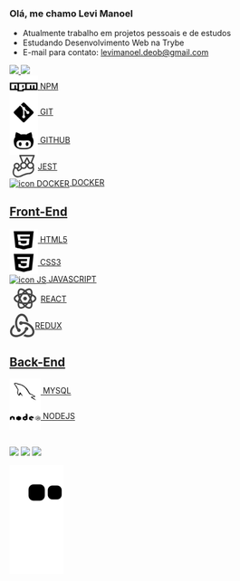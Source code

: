 ### Olá, me chamo Levi Manoel

- Atualmente trabalho em projetos pessoais e de estudos
- Estudando Desenvolvimento Web na Trybe
- E-mail para contato: levimanoel.deob@gmail.com

 <div>
  <a href="https://github.com/levi-manoel">
  <img height="163em" src="https://github-readme-stats.vercel.app/api?username=levi-manoel&show_icons=true&include_all_commits=true&theme=dark&border_radius=0"/>
  <img height="165em" src="https://github-readme-stats.vercel.app/api/top-langs/?username=levi-manoel&layout=compact&langs_count=7&theme=dark&border_radius=0"/>
</div>
  
<div style="display: inline_block">

  <div style="display: inline_block">
  <img align="center" alt="icon NPM" height="40" width="50" src="https://raw.githubusercontent.com/vorillaz/devicons/ba75593fdf8d66496676a90cbf127d721f73e961/!SVG/npm.svg">
  NPM
  </div>
  <div style="display: inline_block">
  <img align="center" alt="icon GIT" heigth="40" width="50" src="https://raw.githubusercontent.com/vorillaz/devicons/ba75593fdf8d66496676a90cbf127d721f73e961/!SVG/git.svg" />
  GIT
  </div>
  <div style="display: inline_block">
  <img align="center" alt="icon GITHUB" heigth="40" width="50" src="https://raw.githubusercontent.com/vorillaz/devicons/ba75593fdf8d66496676a90cbf127d721f73e961/!SVG/github_alt.svg" />
  GITHUB
  </div>
  <div style="display: flex; align-items: center; justify-content: flex-start">
      <svg xmlns="http://www.w3.org/2000/svg" x="0px" y="0px"
        width="50" height="40"
        viewBox="0 0 172 172"
        style=" fill:#000000;"><g fill="none" fill-rule="nonzero" stroke="none" stroke-width="1" stroke-linecap="butt" stroke-linejoin="miter" stroke-miterlimit="10" stroke-dasharray="" stroke-dashoffset="0" font-family="none" font-weight="none" font-size="none" text-anchor="none" style="mix-blend-mode: normal"><path d="M0,172v-172h172v172z" fill="none"></path><g fill="#454545"><path d="M57.85124,0c-1.7845,0 -3.44784,0.87523 -4.45117,2.35156c-1.00333,1.47633 -1.19123,3.35557 -0.5319,5.01107l19.68034,49.4528c-8.9225,4.78017 -14.62694,13.9713 -14.64128,24.34147c0,7.009 2.7436,13.74499 7.5166,18.84049c-1.29717,1.51217 -2.68056,2.95569 -4.17122,4.35319c-4.07067,3.85567 -8.67626,7.00441 -13.84342,9.44824c-2.451,-2.65883 -3.31727,-6.18842 -2.1276,-9.40625c0.11543,-0.31319 0.09901,-0.63419 0.15397,-0.95182c6.79243,-4.07323 11.39388,-11.43672 11.39388,-19.9183c0,-12.84267 -10.449,-23.29167 -23.29167,-23.29167c-12.84267,0 -23.29167,10.44183 -23.29167,23.29167c0,3.93975 1.07734,7.60506 2.81348,10.86198c-0.09526,0.15176 -0.24102,0.25721 -0.32194,0.41992l-0.97982,2.01563c-3.5045,7.15233 -7.47248,15.26007 -9.05632,24.6914c-3.19633,19.10633 2.0631,33.54403 15.5651,42.83203c7.08783,5.0095 15.48314,7.65657 24.35547,7.65657c14.51967,0 28.46253,-6.86432 41.95019,-13.49349c7.63967,-3.74817 16.22814,-6.71976 27.05697,-9.36426c2.95983,-0.72383 6.14956,-1.19235 9.53223,-1.67969l0.85384,-0.11198c7.84033,-1.11083 16.71905,-2.36802 24.81738,-7.04069c9.632,-5.547 16.31458,-14.88752 18.37858,-25.88118c1.26133,-7.181 0.39663,-14.48137 -2.49153,-21.30403c1.72,-3.5905 2.637,-7.52702 2.7015,-11.56185c0.00717,-0.14333 0.028,-0.29742 0.028,-0.44792c-0.0215,-10.449 -5.963,-19.83509 -15.21517,-24.57942l19.59635,-49.17285c0.65933,-1.66267 0.45743,-3.53473 -0.5459,-5.01107c-1.00333,-1.47633 -2.66667,-2.35156 -4.45117,-2.35156zM65.78776,10.75h91.12305l-17.39876,43.61589c-0.01734,-0.00038 -0.05523,0 -0.06999,0h-3.37337c-0.44433,0 -0.82909,0.04098 -1.28776,0.08398c-0.40649,0 -0.73124,0.03608 -1.11979,0.12598l-17.51075,-33.78971c-0.9245,-1.77733 -2.75244,-2.89746 -4.75911,-2.89746h-0.014c-1.9995,0 -3.83462,1.10613 -4.75912,2.88346l-17.66472,33.71973c-0.03783,-0.00113 -0.07405,-0.014 -0.11198,-0.014c-0.2795,-0.043 -1.03625,-0.11198 -1.31575,-0.11198h-3.38738c-0.33276,0 -0.65065,0.03912 -0.97981,0.06999zM111.34928,34.89551l12.10775,23.34766c-5.06235,3.07165 -8.94774,7.70245 -11.08593,13.17155h-1.35775c-1.31293,-3.31964 -3.30681,-6.44287 -6.00488,-9.25228c-1.06067,-0.96033 -2.14048,-1.92873 -2.78548,-2.35156c-0.40133,-0.40133 -0.67412,-0.63783 -1.17578,-0.89583c-0.35833,-0.24367 -0.71846,-0.47804 -1.11979,-0.68587c-0.12183,-0.0645 -0.24893,-0.12463 -0.37793,-0.18197v-0.014c-0.03117,-0.01948 -0.15036,-0.08917 -0.23795,-0.13997zM87.18978,65.11589c0.10033,0.01433 0.25508,0.04166 0.41992,0.05599c0.24367,0.05017 0.71017,0.11847 0.86784,0.13997c0.05017,0.01433 0.10381,0.03483 0.15398,0.04199c0.13616,0.03583 0.27658,0.06932 0.41992,0.09798l1.20378,0.25195c0.2795,0.12183 0.56001,0.20828 0.85384,0.27995c0.07883,0.0215 0.14512,0.05565 0.22396,0.06999c0.18633,0.09317 0.38039,0.15946 0.57389,0.22396c0.22217,0.10033 0.44937,0.17995 0.68587,0.26595c0.17917,0.086 0.35957,0.17346 0.5459,0.23796c0.32967,0.22933 0.67064,0.40257 1.02181,0.5459c0.2365,0.14333 0.47053,0.27009 0.69987,0.39193c0.0645,0.05017 0.18577,0.12396 0.32194,0.20996c0.03583,0.02867 0.08298,0.06932 0.12598,0.09798c0.88867,0.65217 1.7069,1.40064 2.33757,1.95964c2.881,3.02433 4.47917,6.98078 4.47917,11.02995c-0.31533,8.80783 -7.51112,15.69108 -16.40494,15.69108c-8.89383,0 -16.09678,-6.8743 -16.40495,-15.46712v-0.11199c0,-7.36733 5.01085,-13.78374 12.48567,-15.73307c0.48017,0 0.8151,-0.02497 1.27377,-0.15397c0.09317,-0.01433 0.18678,-0.01366 0.27994,-0.02799c0.39417,-0.00717 0.71902,-0.05532 0.79786,-0.08398zM139.12011,65.12988c0.10033,0.01433 0.25509,0.02766 0.41992,0.04199c0.2365,0.05017 0.69618,0.11847 0.85384,0.13997l0.16797,0.04199c0.13617,0.043 0.27659,0.08331 0.41992,0.11198l1.20378,0.23796c0.27233,0.12183 0.55317,0.22228 0.83984,0.29395c0.07883,0.0215 0.15912,0.04166 0.23795,0.05599c0.20067,0.10033 0.41489,0.19428 0.62989,0.26595c0.03583,0.00717 0.07615,0.02083 0.11198,0.028c0.20067,0.086 0.41107,0.1673 0.48991,0.19596c0.17917,0.086 0.3664,0.17346 0.5599,0.23796c0.3225,0.22933 0.67065,0.40257 1.02181,0.5459c0.2365,0.14333 0.47737,0.27009 0.71387,0.39193c0.07167,0.043 0.18577,0.12396 0.32194,0.20996c0.043,0.03583 0.08298,0.06932 0.12598,0.09798c0.86717,0.63783 1.65707,1.37197 2.32357,1.95964c2.88817,3.02433 4.47917,6.96678 4.47917,11.01595c-0.31533,8.80783 -7.51828,15.70508 -16.40495,15.70508c-8.89383,0 -16.09678,-6.8743 -16.40494,-15.46712v-0.11199c0,-7.36733 5.02484,-13.78374 12.49967,-15.73307c0.473,0 0.82227,-0.03214 1.27377,-0.15397c0.10033,-0.01433 0.18678,-0.01366 0.27994,-0.02799c0.39417,-0.00717 0.71185,-0.04849 0.79785,-0.06999zM33.53776,70.98079c6.91583,0 12.54167,5.62583 12.54167,12.54167c0,6.91583 -5.619,12.54167 -12.52767,12.54167c-6.91583,0 -12.55566,-5.633 -12.55566,-12.54167c0,-6.91583 5.62583,-12.54167 12.54167,-12.54167zM111.64323,88.04362c3.2964,11.26739 13.61749,19.41439 25.99316,19.41439c6.26648,0 11.95476,-2.17028 16.54492,-5.71094c0.85466,3.58025 1.05282,7.26596 0.40592,10.95995c-1.44049,7.64684 -6.23489,14.3031 -13.14355,18.2806c-6.2995,3.6335 -13.7441,4.6861 -20.9681,5.71094l-0.86784,0.12598c-3.64783,0.53033 -7.0857,1.02999 -10.54004,1.87565c-11.59567,2.83083 -20.89106,6.04877 -29.25456,10.14811c-12.37684,6.09883 -25.17124,12.40169 -37.24707,12.40169c-6.579,0 -12.84412,-1.96926 -18.15462,-5.73893c-10.09067,-6.9445 -13.61543,-17.17917 -11.09993,-32.22201c1.22438,-7.29331 4.39617,-14.06891 7.44661,-20.33822c3.67654,2.42658 8.06669,3.86328 12.79362,3.86328c0.17785,0 0.34099,-0.052 0.5179,-0.05599c-0.18347,6.83057 3.24224,13.60797 9.46224,17.77669c1.49067,0.99617 3.76149,1.05193 5.41699,0.36393c7.31717,-3.01 13.95384,-7.29812 19.69434,-12.73762c2.29953,-2.14797 4.34923,-4.47775 6.31282,-6.92871c3.30497,1.40938 6.9283,2.22559 10.764,2.22559c12.31192,0 22.56725,-8.07071 25.92317,-19.41439z"></path></g></g></svg>
  JEST
  </div>
  <div style="display: inline_block">
  <img align="center" alt="icon DOCKER" heigth="40" width="50" src="https://raw.githubusercontent.com/vorillaz/devicons/ba75593fdf8d66496676a90cbf127d721f73e961/!SVG/docker.svg" />
  DOCKER
  </div>

  <div>
    <div>
      <h2>Front-End</h2>
      <div style="display: inline_block">
        <img align="center" alt="icon HTML" height="40" width="50" src="https://raw.githubusercontent.com/vorillaz/devicons/ba75593fdf8d66496676a90cbf127d721f73e961/!SVG/html5.svg">
        HTML5
      </div>
      <div style="display: inline_block">
        <img align="center" alt="icon CSS" height="40" width="50" src="https://raw.githubusercontent.com/vorillaz/devicons/ba75593fdf8d66496676a90cbf127d721f73e961/!SVG/css3.svg">
        CSS3
      </div>
      <div style="display: inline_block">
        <img align="center" alt="icon JS" height="40" width="50" src="https://raw.githubusercontent.com/vorillaz/devicons/ba75593fdf8d66496676a90cbf127d721f73e961/!SVG/js_badge.svg">
        JAVASCRIPT
      </div>
      <div style="display: flex; align-items: center; justify-content: flex-start">
        <svg xmlns="http://www.w3.org/2000/svg" x="0px" y="0px"
          width="55" height="50"
          viewBox="0 0 172 172"
          style=" fill:#000000;"><g fill="none" fill-rule="nonzero" stroke="none" stroke-width="1" stroke-linecap="butt" stroke-linejoin="miter" stroke-miterlimit="10" stroke-dasharray="" stroke-dashoffset="0" font-family="none" font-weight="none" font-size="none" text-anchor="none" style="mix-blend-mode: normal"><path d="M0,172v-172h172v172z" fill="none"></path><g fill="#454545"><path d="M61.23021,23.97474c-3.50307,0 -6.75208,0.78421 -9.63021,2.44115c-8.99486,5.1932 -12.4186,17.84858 -10.60443,33.60495c-14.54942,6.30714 -23.79557,15.59419 -23.79557,25.97917c0,10.38498 9.24615,19.67202 23.79557,25.97917c-1.81324,15.75575 1.60957,28.41175 10.60443,33.60495c2.8724,1.65693 6.12141,2.44114 9.63021,2.44114c7.46839,0 16.10013,-3.74828 24.76979,-10.1789c8.67042,6.43062 17.3126,10.1789 24.78099,10.1789c3.50307,0 6.75207,-0.78421 9.63021,-2.44114c8.9948,-5.19317 12.41853,-17.8487 10.60442,-33.60495c14.54395,-6.30708 23.78438,-15.59644 23.78438,-25.97917c0,-10.38498 -9.24615,-19.67202 -23.79558,-25.97917c1.81324,-15.75575 -1.60957,-28.41175 -10.60442,-33.60495c-2.8724,-1.66267 -6.12141,-2.44115 -9.63021,-2.44115c-7.46839,0 -16.10013,3.74828 -24.76979,10.17891c-8.67016,-6.43062 -17.30399,-10.17891 -24.76979,-10.17891zM61.23021,34.00807c4.48136,0 10.40756,2.38282 16.84167,6.79714c-3.78296,3.57006 -7.48793,7.6296 -11.05235,12.14974c-5.78134,0.82897 -11.23221,2.03741 -16.28177,3.54974c-0.02712,-0.35018 -0.09134,-0.71763 -0.11198,-1.0638c-0.61347,-10.20533 1.62782,-17.81275 5.99089,-20.33542c1.29,-0.74533 2.79608,-1.0974 4.61354,-1.0974zM110.76979,34.00807c1.81173,0 3.32354,0.35206 4.61354,1.0974c4.36307,2.51693 6.60435,10.13008 5.99089,20.33542c-0.02079,0.34617 -0.08472,0.71362 -0.11198,1.0638c-5.05274,-1.51328 -10.50761,-2.72071 -16.29297,-3.54974c-3.56437,-4.51951 -7.25827,-8.5801 -11.04115,-12.14974c6.43366,-4.41358 12.36262,-6.79714 16.84167,-6.79714zM86,47.17682c1.55419,1.41461 3.09753,2.90978 4.65833,4.54635c-1.54675,-0.05196 -3.08526,-0.12318 -4.65833,-0.12318c-1.56929,0 -3.10404,0.07147 -4.64714,0.12318c1.55943,-1.63488 3.0944,-3.13308 4.64714,-4.54635zM86,61.63333c4.75114,0 9.25433,0.26557 13.52708,0.72786c2.60572,3.54173 5.17375,7.28625 7.58099,11.45547c2.30728,3.99632 4.34757,8.0868 6.14765,12.18333c-1.80032,4.099 -3.83898,8.19581 -6.14765,12.19453c-2.39976,4.15719 -4.96141,7.87758 -7.5586,11.41068c-4.42367,0.484 -8.96156,0.76146 -13.54948,0.76146c-4.75114,0 -9.25433,-0.26557 -13.52708,-0.72786c-2.60572,-3.54173 -5.17375,-7.27506 -7.58099,-11.44427c-2.30867,-3.99872 -4.34681,-8.09553 -6.14765,-12.19453c1.79957,-4.09654 3.84037,-8.18701 6.14765,-12.18333c2.40068,-4.15719 4.96078,-7.88877 7.5586,-11.42188c4.42367,-0.484 8.96156,-0.76146 13.54948,-0.76146zM113.21094,64.73516c2.27468,0.54918 4.46144,1.14204 6.51718,1.80286c-0.46574,2.10443 -1.03531,4.2492 -1.67968,6.4164c-0.73777,-1.38442 -1.45322,-2.77325 -2.25078,-4.15442c-0.82059,-1.42074 -1.73159,-2.6972 -2.58672,-4.06484zM58.77786,64.74636c-0.85225,1.36343 -1.75756,2.63746 -2.57552,4.05364c-0.79732,1.38141 -1.51324,2.76981 -2.25078,4.15442c-0.64584,-2.17167 -1.22468,-4.319 -1.69088,-6.4276c2.09344,-0.66143 4.27475,-1.24717 6.51719,-1.78047zM42.82083,70.21094c1.20799,5.10049 2.88375,10.38779 5.03906,15.77786c-2.15074,5.37727 -3.81945,10.65486 -5.02786,15.74427c-9.98443,-4.82138 -15.5987,-10.8232 -15.5987,-15.73308c0,-5.0396 5.45742,-10.78287 14.60208,-15.35234c0.31213,-0.15615 0.66649,-0.28422 0.98542,-0.43672zM129.16797,70.26692c9.98443,4.82138 15.5987,10.8232 15.5987,15.73308c0,5.0396 -5.45742,10.78287 -14.60208,15.35234c-0.31213,0.15615 -0.66649,0.28422 -0.98542,0.43672c-1.2087,-5.10348 -2.87073,-10.39572 -5.02786,-15.78906c2.14817,-5.37263 3.80926,-10.64792 5.01667,-15.73308zM86,74.53333c-6.33533,0 -11.46667,5.13133 -11.46667,11.46667c0,6.33533 5.13133,11.46667 11.46667,11.46667c6.33533,0 11.46667,-5.13133 11.46667,-11.46667c0,-6.33533 -5.13133,-11.46667 -11.46667,-11.46667zM53.95156,99.04558c0.73801,1.38493 1.46412,2.77274 2.26198,4.15442c0.8197,1.41972 1.7213,2.69815 2.57552,4.06484c-2.27468,-0.54918 -4.46145,-1.14204 -6.51719,-1.80286c0.46608,-2.10574 1.03475,-4.24782 1.67969,-6.4164zM118.04844,99.05677c0.64511,2.16958 1.22506,4.30978 1.69089,6.4164c-2.09345,0.66143 -4.27475,1.24717 -6.51719,1.78047c0.85225,-1.36343 1.75756,-2.63746 2.57552,-4.05364c0.79566,-1.37854 1.51465,-2.76149 2.25078,-4.14323zM50.73776,115.49531c5.05274,1.51328 10.5076,2.72071 16.29297,3.54974c3.56546,4.52173 7.25656,8.59004 11.04115,12.16094c-6.43364,4.41303 -12.36059,6.79713 -16.84167,6.79713c-1.81174,0 -3.32354,-0.36326 -4.61354,-1.10859c-4.36307,-2.51693 -6.60435,-10.11889 -5.99089,-20.32422c0.02101,-0.34978 0.08437,-0.72113 0.11198,-1.075zM121.26224,115.49531c0.02747,0.35387 0.09113,0.72522 0.11198,1.075c0.61347,10.20533 -1.62782,17.80155 -5.99089,20.32422c-1.29,0.74533 -2.79608,1.1086 -4.61354,1.10859c-4.48108,0 -10.40803,-2.38336 -16.84167,-6.79713c3.78487,-3.57131 7.48619,-7.63859 11.05235,-12.16094c5.78134,-0.82898 11.23221,-2.03741 16.28177,-3.54974zM81.34167,120.27683c1.54675,0.05196 3.08526,0.12317 4.65833,0.12317c1.57307,0 3.11158,-0.07122 4.65833,-0.12317c-1.56081,1.63657 -3.10414,3.13183 -4.65833,4.54635c-1.55419,-1.41461 -3.09753,-2.90977 -4.65833,-4.54635z"></path></g></g></svg>
        REACT
      </div>
      <div style="display: flex; align-items: center; justify-content: flex-start">
        <svg xmlns="http://www.w3.org/2000/svg" x="0px" y="0px"
          width="45" height="45"
          viewBox="0 0 172 172"
          style=" fill:#000000;"><g fill="none" fill-rule="nonzero" stroke="none" stroke-width="1" stroke-linecap="butt" stroke-linejoin="miter" stroke-miterlimit="10" stroke-dasharray="" stroke-dashoffset="0" font-family="none" font-weight="none" font-size="none" text-anchor="none" style="mix-blend-mode: normal"><path d="M0,172v-172h172v172z" fill="none"></path><g fill="#454545"><path d="M82.56,6.88c-24.65792,0 -44.72,28.52561 -44.72,63.59297c0,18.11568 5.38339,34.42862 13.96828,46.00328c-0.65493,3.51773 0.2887,7.14451 2.57505,9.89695c2.28635,2.75245 5.67849,4.34535 9.25667,4.3468c6.64951,0 12.04,-5.39049 12.04,-12.04c0,-6.64951 -5.39049,-12.04 -12.04,-12.04c-0.65539,0.00492 -1.30928,0.06334 -1.95515,0.17469c-6.15098,-9.16261 -10.08485,-22.15125 -10.08485,-36.34172c0,-27.01432 14.17968,-49.83297 30.96,-49.83297c14.16936,0 26.45059,16.297 29.93875,37.625c4.89168,1.40352 9.76466,3.30224 14.53938,5.59672c-2.33232,-31.97136 -21.38885,-56.98172 -44.47813,-56.98172zM77.4,58.48c-6.64951,0 -12.04,5.39049 -12.04,12.04c0,6.64951 5.39049,12.04 12.04,12.04c4.59162,-0.00245 8.7821,-2.61629 10.80375,-6.7389c11.17915,-0.70015 24.0988,2.7489 36.02594,9.89672c23.5984,14.14872 36.43143,38.88947 28.01719,54.02547c-2.76576,4.97424 -7.74844,8.55152 -14.41172,10.33344c-9.59416,2.56624 -21.35939,1.26151 -32.94875,-3.39969c-3.67736,3.41936 -7.72054,6.62942 -12.13406,9.58094c11.44832,5.78264 23.55577,8.8486 34.74265,8.8486c4.8504,0 9.5323,-0.57056 13.9011,-1.74016c10.34408,-2.7692 18.25742,-8.62693 22.87734,-16.93797c12.32896,-22.18456 -2.15338,-54.03595 -32.9689,-72.50875c-14.66291,-8.79405 -30.90626,-12.84656 -45.1836,-11.67719c-2.26857,-2.39623 -5.42119,-3.75638 -8.72094,-3.7625zM31.51094,80.23531c-24.35864,18.82024 -34.8063,46.35464 -23.77766,66.19312c4.61992,8.31104 12.53326,14.16877 22.87734,16.93797c4.37224,1.1696 9.04381,1.74016 13.90109,1.74016c13.072,0 27.41879,-4.15009 40.48047,-11.97953c14.61256,-8.76069 25.41719,-20.53663 31.54453,-32.85469c6.02379,-0.65619 10.74328,-5.71677 10.74328,-11.91235c0,-6.6392 -5.4008,-12.04 -12.04,-12.04c-6.6392,0 -12.04,5.4008 -12.04,12.04c0,1.85837 0.45436,3.6004 1.20937,5.17344c-4.96713,10.23324 -14.23511,20.43869 -26.49203,27.78875c-14.77824,8.86144 -31.13458,12.13605 -43.7525,8.75453c-6.65984,-1.78192 -11.63924,-5.3592 -14.405,-10.33344c-6.65296,-11.9712 0.00742,-29.92655 14.74094,-43.92047c-1.41384,-4.9536 -2.42568,-10.1695 -2.98984,-15.5875z"></path></g></g></svg>
        REDUX
      </div>
    </div>
    <div>
      <h2>Back-End</h2>
      <div style="display: inline_block">
        <img align="center" alt="icon HTML" height="45" width="55" src="https://raw.githubusercontent.com/vorillaz/devicons/ba75593fdf8d66496676a90cbf127d721f73e961/!SVG/mysql.svg">
        MYSQL
      </div>
      <div style="display: inline_block">
        <img align="center" alt="icon HTML" height="45" width="55" src="https://raw.githubusercontent.com/vorillaz/devicons/ba75593fdf8d66496676a90cbf127d721f73e961/!SVG/nodejs.svg">
        NODEJS
      </div>
    </div>
  </div>

</div>
  
  ## 

<div> 
  <a href="https://instagram.com/levi_manoel" target="_blank"><img src="https://img.shields.io/badge/-Instagram-%23E4405F?style=for-the-badge&logo=instagram&logoColor=white" target="_blank"></a>
  <a href = "mailto:levimanoel.deob@gmail.com"><img src="https://img.shields.io/badge/-Gmail-%23333?style=for-the-badge&logo=gmail&logoColor=white" target="_blank"></a>
  <a href="https://www.linkedin.com/in/levi-manoel/" target="_blank"><img src="https://img.shields.io/badge/-LinkedIn-%230077B5?style=for-the-badge&logo=linkedin&logoColor=white" target="_blank"></a>  
 
  ![Snake animation](https://github.com/rafaballerini/rafaballerini/blob/output/github-contribution-grid-snake.svg)
 
</div>